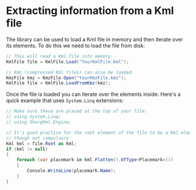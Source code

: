 # Extracting information from a Kml file

The library can be used to load a Kml file in memory and then iterate over its
elements. To do this we need to load the file from disk:

```csharp
// This will read a Kml file into memory.
KmlFile file = KmlFile.Load("YourKmlFile.kml");

// Kmz (compressed Kml files) can also be loaded:
KmzFile kmz = KmzFile.Open("YourKmzFile.kmz");
KmlFile file = KmlFile.LoadFromKmz(kmz);
```

Once the file is loaded you can iterate over the elements inside. Here's a quick
example that uses `System.Linq` extensions:

```csharp
// Make sure these are placed at the top of your file:
// using System.Linq;
// using SharpKml.Engine;

// It's good practice for the root element of the file to be a Kml element,
// though not compulsory
Kml kml = file.Root as Kml;
if (kml != null)
{
    foreach (var placemark in kml.Flatten().OfType<Placemark>())
    {
        Console.WriteLine(placemark.Name);
    }
}
```
